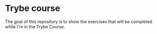 # Trybe course

The goal of this repository is to show the exercises that will be completed while I'm in the Trybe Course.
